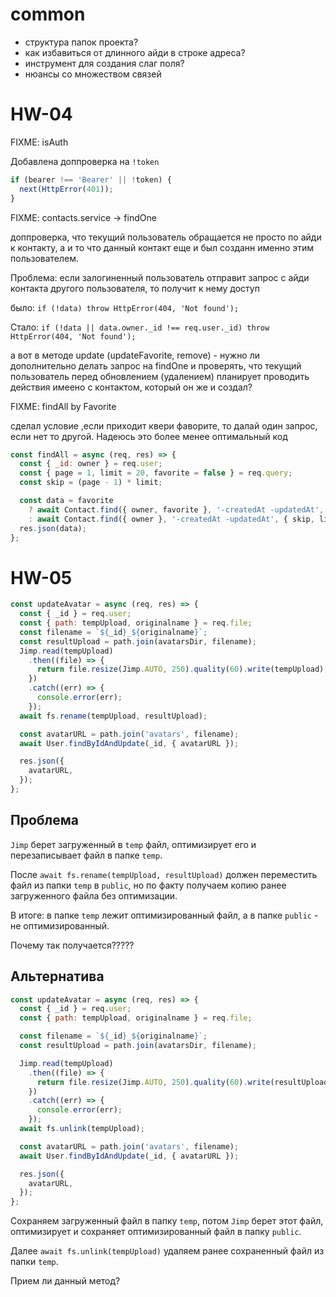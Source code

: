 # common

- структура папок проекта?
- как избавиться от длинного айди в строке адреса?
- инструмент для создания слаг поля?
- нюансы со множеством связей

# HW-04

FIXME: isAuth

Добавлена доппроверка на `!token`

```javascript
if (bearer !== 'Bearer' || !token) {
  next(HttpError(401));
}
```

FIXME: contacts.service -> findOne

доппроверка, что текущий пользователь обращается не просто по айди к контакту, а и то что данный контакт еще и был
созданн именно этим пользователем.

Проблема: если залогиненный пользователь отправит запрос с айди контакта другого пользователя, то получит к нему доступ

было: `if (!data) throw HttpError(404, 'Not found');`

Стало: `if (!data || data.owner._id !== req.user._id) throw HttpError(404, 'Not found');`

а вот в методе update (updateFavorite, remove) - нужно ли дополнительно делать запрос на findOne и проверять, что
текущий пользователь перед обновлением (удалением) планирует проводить действия имеено с контактом, который он же и
создал?

FIXME: findAll by Favorite

сделал условие ,если приходит квери фаворите, то далай один запрос, если нет то другой. Надеюсь это более менее
оптимальный код

```javascript
const findAll = async (req, res) => {
  const { _id: owner } = req.user;
  const { page = 1, limit = 20, favorite = false } = req.query;
  const skip = (page - 1) * limit;

  const data = favorite
    ? await Contact.find({ owner, favorite }, '-createdAt -updatedAt', { skip, limit }).populate('owner', 'email')
    : await Contact.find({ owner }, '-createdAt -updatedAt', { skip, limit }).populate('owner', 'email');
  res.json(data);
};
```

# HW-05

```javascript
const updateAvatar = async (req, res) => {
  const { _id } = req.user;
  const { path: tempUpload, originalname } = req.file;
  const filename = `${_id}_${originalname}`;
  const resultUpload = path.join(avatarsDir, filename);
  Jimp.read(tempUpload)
    .then((file) => {
      return file.resize(Jimp.AUTO, 250).quality(60).write(tempUpload);
    })
    .catch((err) => {
      console.error(err);
    });
  await fs.rename(tempUpload, resultUpload);

  const avatarURL = path.join('avatars', filename);
  await User.findByIdAndUpdate(_id, { avatarURL });

  res.json({
    avatarURL,
  });
};
```

## Проблема

`Jimp` берет загруженный в `temp` файл, оптимизирует его и перезаписывает файл в папке `temp`.

После `await fs.rename(tempUpload, resultUpload)` должен переместить файл из папки `temp` в `public`, но по факту
получаем копию ранее загруженного файла без оптимизации.

В итоге: в папке `temp` лежит оптимизированный файл, а в папке `public` - не оптимизированный.

Почему так получается?????

## Альтернатива

```javascript
const updateAvatar = async (req, res) => {
  const { _id } = req.user;
  const { path: tempUpload, originalname } = req.file;

  const filename = `${_id}_${originalname}`;
  const resultUpload = path.join(avatarsDir, filename);

  Jimp.read(tempUpload)
    .then((file) => {
      return file.resize(Jimp.AUTO, 250).quality(60).write(resultUpload);
    })
    .catch((err) => {
      console.error(err);
    });
  await fs.unlink(tempUpload);

  const avatarURL = path.join('avatars', filename);
  await User.findByIdAndUpdate(_id, { avatarURL });

  res.json({
    avatarURL,
  });
};
```

Сохраняем загруженный файл в папку `temp`, потом `Jimp` берет этот файл, оптимизирует и сохраняет оптимизированный файл
в папку `public`.

Далее `await fs.unlink(tempUpload)` удаляем ранее сохраненный файл из папки `temp`.

Прием ли данный метод?
